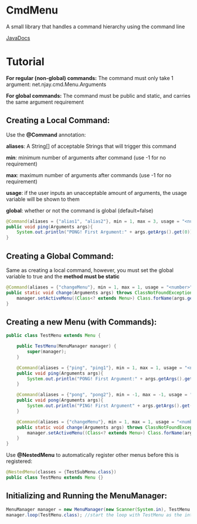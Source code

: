 CmdMenu
=========

A small library that handles a command hierarchy using the command line

[JavaDocs](http://docs.njay.net/cmdMenus/)

Tutorial
========

**For regular (non-global) commands:** The command must only take 1 argument: net.njay.cmd.Menu.Arguments

**For global commands:** The command must be public and static, and carries the same argument requirement

Creating a Local Command:
------

Use the **@Command** annotation:

**aliases**: A String[] of acceptable Strings that will trigger this command

**min**: minimum number of arguments after command (use -1 for no requirement)

**max**: maximum number of arguments after commands (use -1 for no requirement)

**usage**: if the user inputs an unacceptable amount of arguments, the usage variable will be shown to them

**global**: whether or not the command is global (default=false)

```java
@Command(aliases = {"alias1", "alias2"}, min = 1, max = 3, usage = "<number> <opt:anotherNumber> <opt:anotherNumber>")
public void ping(Arguments args){
    System.out.println("PONG! First Argument:" + args.getArgs().get(0));
}
```

Creating a Global Command:
--------
Same as creating a local command, however, you must set the global variable to true and the **method must be static**
```java
@Command(aliases = {"changeMenu"}, min = 1, max = 1, usage = "<number>", global = true)
public static void change(Arguments args) throws ClassNotFoundException, NoSuchMenuException {
    manager.setActiveMenu((Class<? extends Menu>) Class.forName(args.getArgs().get(0)));
}
```

Creating a new Menu (with Commands):
------

```java
public class TestMenu extends Menu {

    public TestMenu(MenuManager manager) {
        super(manager);
    }

    @Command(aliases = {"ping", "ping1"}, min = 1, max = 1, usage = "<number>")
    public void ping(Arguments args){
        System.out.println("PONG! First Argument:" + args.getArgs().get(0));
    }

    @Command(aliases = {"pong", "pong2"}, min = -1, max = -1, usage = "<number>") //use -1 to signify a lack of requirement
    public void pong(Arguments args){
        System.out.println("PING! First Argument" + args.getArgs().get(0));
    }

    @Command(aliases = {"changeMenu"}, min = 1, max = 1, usage = "<number>", global = true)
    public static void change(Arguments args) throws ClassNotFoundException, NoSuchMenuException {
        manager.setActiveMenu((Class<? extends Menu>) Class.forName(args.getArgs().get(0)));
    }
}
```

Use **@NestedMenu** to automatically register other menus before this is registered:
```java
@NestedMenu(classes = {TestSubMenu.class})
public class TestMenu extends Menu {}
```

Initializing and Running the MenuManager:
-------
```java
MenuManager manager = new MenuManager(new Scanner(System.in), TestMenu.class); //Create a new MenuManager with the default scanner and load the TestMenu.class Menu
manager.loop(TestMenu.class); //start the loop with TestMenu as the intial Menu
```
